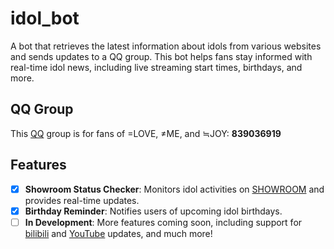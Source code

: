 # idol_bot
A bot that retrieves the latest information about idols from various websites and sends updates to a QQ group. This bot helps fans stay informed with real-time idol news, including live streaming start times, birthdays, and more.

## QQ Group
This [QQ](https://im.qq.com/) group is for fans of =LOVE, ≠ME, and ≒JOY: **839036919**

## Features
-  [x] **Showroom Status Checker**: Monitors idol activities on [SHOWROOM](https://www.showroom-live.com/) and provides real-time updates.
-  [x] **Birthday Reminder**: Notifies users of upcoming idol birthdays.
-  [ ] **In Development**: More features coming soon, including support for [bilibili](https://www.bilibili.com/) and [YouTube](https://www.youtube.com/) updates, and much more!
